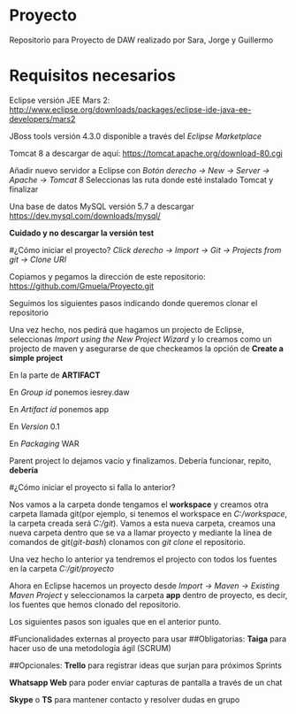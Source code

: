 # Proyecto
Repositorio para Proyecto de DAW realizado por Sara, Jorge y Guillermo

# Requisitos necesarios
Eclipse versión JEE Mars 2:
http://www.eclipse.org/downloads/packages/eclipse-ide-java-ee-developers/mars2

JBoss tools versión 4.3.0 disponible a través del *Eclipse Marketplace*

Tomcat 8 a descargar de aquí:
https://tomcat.apache.org/download-80.cgi

Añadir nuevo servidor a Eclipse con *Botón derecho -> New -> Server -> Apache -> Tomcat 8*
Seleccionas las ruta donde esté instalado Tomcat y finalizar

Una base de datos MySQL versión 5.7 a descargar https://dev.mysql.com/downloads/mysql/

**Cuidado y no descargar la versión test**

#¿Cómo iniciar el proyecto?
*Click derecho -> Import -> Git -> Projects from git -> Clone URI*

Copiamos y pegamos la dirección de este repositorio: https://github.com/Gmuela/Proyecto.git 

Seguimos los siguientes pasos indicando donde queremos clonar el repositorio

Una vez hecho, nos pedirá que hagamos un projecto de Eclipse, seleccionas *Import using the New Project Wizard* y lo creamos como un projecto de maven y asegurarse de que checkeamos la opción de **Create a simple project**

En la parte de **ARTIFACT**

En *Group id* ponemos iesrey.daw

En *Artifact id* ponemos app

En *Version* 0.1

En *Packaging* WAR

Parent project lo dejamos vacío y finalizamos. Debería funcionar, repito, **debería**

#¿Cómo iniciar el proyecto si falla lo anterior?

Nos vamos a la carpeta donde tengamos el **workspace** y creamos otra carpeta llamada git(por ejemplo, si tenemos el workspace en *C:/workspace*, la carpeta creada será *C:/git*). Vamos a esta nueva carpeta, creamos una nueva carpeta dentro que se va a llamar proyecto y mediante la línea de comandos de git(*git-bash*) clonamos con *git clone* el repositorio.

Una vez hecho lo anterior ya tendremos el projecto con todos los fuentes en la carpeta *C:/git/proyecto*

Ahora en Eclipse hacemos un proyecto desde *Import -> Maven -> Existing Maven Project* y seleccionamos la carpeta **app** dentro de proyecto, es decir, los fuentes que hemos clonado del repositorio.

Los siguientes pasos son iguales que en el anterior punto.

#Funcionalidades externas al proyecto para usar
##Obligatorias: 
**Taiga** para hacer uso de una metodología ágil (SCRUM)

##Opcionales: 
**Trello** para registrar ideas que surjan para próximos Sprints

**Whatsapp Web** para poder enviar capturas de pantalla a través de un chat

**Skype** o **TS** para mantener contacto y resolver dudas en grupo

